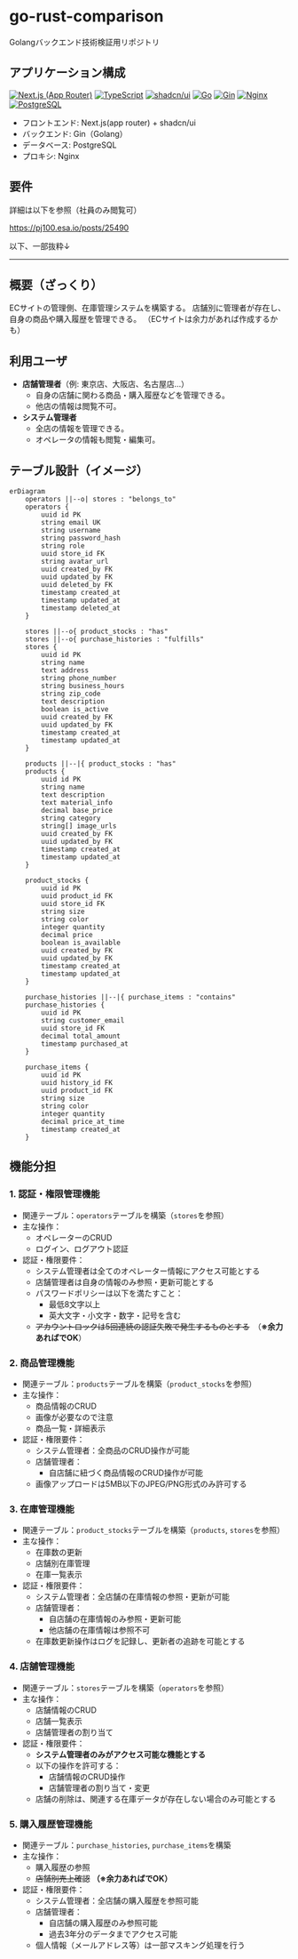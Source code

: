 # go-rust-comparison

Golangバックエンド技術検証用リポジトリ

## アプリケーション構成

[![Next.js (App Router)](https://img.shields.io/badge/Next.js%20(App%20Router)-000000?style=for-the-badge&logo=next.js&logoColor=white)](https://nextjs.org/)
[![TypeScript](https://img.shields.io/badge/TypeScript-3178C6?style=for-the-badge&logo=typescript&logoColor=white)](https://www.typescriptlang.org/)
[![shadcn/ui](https://img.shields.io/badge/shadcn%2Fui-000000?style=for-the-badge&logo=shadcnui&logoColor=white)](https://ui.shadcn.com/)
[![Go](https://img.shields.io/badge/Go-00ADD8?style=for-the-badge&logo=go&logoColor=white)](https://go.dev/)
[![Gin](https://img.shields.io/badge/Gin-008ECF?style=for-the-badge&logo=gin&logoColor=white)](https://gin-gonic.com/)
[![Nginx](https://img.shields.io/badge/Nginx-009639?style=for-the-badge&logo=nginx&logoColor=white)](https://nginx.org/)
[![PostgreSQL](https://img.shields.io/badge/PostgreSQL-4169E1?style=for-the-badge&logo=postgresql&logoColor=white)](https://www.postgresql.org/)

- フロントエンド: Next.js(app router) + shadcn/ui
- バックエンド: Gin（Golang）
- データベース: PostgreSQL
- プロキシ: Nginx

## 要件

詳細は以下を参照（社員のみ閲覧可）

<https://pj100.esa.io/posts/25490>

以下、一部抜粋↓

---

## 概要（ざっくり）

ECサイトの管理側、在庫管理システムを構築する。
店舗別に管理者が存在し、自身の商品や購入履歴を管理できる。
（ECサイトは余力があれば作成するかも）

## 利用ユーザ

- **店舗管理者**（例: 東京店、大阪店、名古屋店...）
  - 自身の店舗に関わる商品・購入履歴などを管理できる。
  - 他店の情報は閲覧不可。
- **システム管理者**
  - 全店の情報を管理できる。
  - オペレータの情報も閲覧・編集可。

## テーブル設計（イメージ）

```mermaid
erDiagram
    operators ||--o| stores : "belongs_to"
    operators {
        uuid id PK
        string email UK
        string username
        string password_hash
        string role
        uuid store_id FK
        string avatar_url
        uuid created_by FK
        uuid updated_by FK
        uuid deleted_by FK
        timestamp created_at
        timestamp updated_at
        timestamp deleted_at
    }

    stores ||--o{ product_stocks : "has"
    stores ||--o{ purchase_histories : "fulfills"
    stores {
        uuid id PK
        string name
        text address
        string phone_number
        string business_hours
        string zip_code
        text description
        boolean is_active
        uuid created_by FK
        uuid updated_by FK
        timestamp created_at
        timestamp updated_at
    }

    products ||--|{ product_stocks : "has"
    products {
        uuid id PK
        string name
        text description
        text material_info
        decimal base_price
        string category
        string[] image_urls
        uuid created_by FK
        uuid updated_by FK
        timestamp created_at
        timestamp updated_at
    }

    product_stocks {
        uuid id PK
        uuid product_id FK
        uuid store_id FK
        string size
        string color
        integer quantity
        decimal price
        boolean is_available
        uuid created_by FK
        uuid updated_by FK
        timestamp created_at
        timestamp updated_at
    }

    purchase_histories ||--|{ purchase_items : "contains"
    purchase_histories {
        uuid id PK
        string customer_email
        uuid store_id FK
        decimal total_amount
        timestamp purchased_at
    }

    purchase_items {
        uuid id PK
        uuid history_id FK
        uuid product_id FK
        string size
        string color
        integer quantity
        decimal price_at_time
        timestamp created_at
    }
```

## 機能分担

### 1. **認証・権限管理機能**

- 関連テーブル：`operators`テーブルを構築（`stores`を参照）
- 主な操作：
  - オペレーターのCRUD
  - ログイン、ログアウト認証
- 認証・権限要件：
  - システム管理者は全てのオペレーター情報にアクセス可能とする
  - 店舗管理者は自身の情報のみ参照・更新可能とする
  - パスワードポリシーは以下を満たすこと：
    - 最低8文字以上
    - 英大文字・小文字・数字・記号を含む
  - ~~アカウントロックは5回連続の認証失敗で発生するものとする~~　（**※余力あればでOK**）

### 2. **商品管理機能**

- 関連テーブル：`products`テーブルを構築（`product_stocks`を参照）
- 主な操作：
  - 商品情報のCRUD
  - 画像が必要なので注意
  - 商品一覧・詳細表示
- 認証・権限要件：
  - システム管理者：全商品のCRUD操作が可能
  - 店舗管理者：
    - 自店舗に紐づく商品情報のCRUD操作が可能
  - 画像アップロードは5MB以下のJPEG/PNG形式のみ許可する

### 3. **在庫管理機能**

- 関連テーブル：`product_stocks`テーブルを構築（`products`, `stores`を参照）
- 主な操作：
  - 在庫数の更新
  - 店舗別在庫管理
  - 在庫一覧表示
- 認証・権限要件：
  - システム管理者：全店舗の在庫情報の参照・更新が可能
  - 店舗管理者：
    - 自店舗の在庫情報のみ参照・更新可能
    - 他店舗の在庫情報は参照不可
  - 在庫数更新操作はログを記録し、更新者の追跡を可能とする

### 4. **店舗管理機能**

- 関連テーブル：`stores`テーブルを構築（`operators`を参照）
- 主な操作：
  - 店舗情報のCRUD
  - 店舗一覧表示
  - 店舗管理者の割り当て
- 認証・権限要件：
  - **システム管理者のみがアクセス可能な機能とする**
  - 以下の操作を許可する：
    - 店舗情報のCRUD操作
    - 店舗管理者の割り当て・変更
  - 店舗の削除は、関連する在庫データが存在しない場合のみ可能とする

### 5. **購入履歴管理機能**

- 関連テーブル：`purchase_histories`, `purchase_items`を構築
- 主な操作：
  - 購入履歴の参照
  - ~~店舗別売上確認~~ **（※余力あればでOK）**
- 認証・権限要件：
  - システム管理者：全店舗の購入履歴を参照可能
  - 店舗管理者：
    - 自店舗の購入履歴のみ参照可能
    - 過去3年分のデータまでアクセス可能
  - 個人情報（メールアドレス等）は一部マスキング処理を行う
